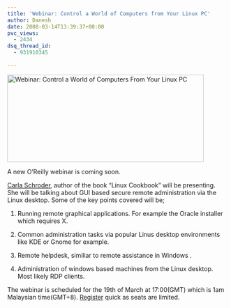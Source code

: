 ```yaml
---
title: 'Webinar: Control a World of Computers from Your Linux PC'
author: Danesh
date: 2008-03-14T13:39:37+00:00
pvc_views:
  - 2434
dsq_thread_id:
  - 931910345

---
```

[<img loading="lazy" src="http://farm4.static.flickr.com/3050/2331774897_ce37b9fba6_o.jpg" alt="Webinar: Control a World of Computers From Your Linux PC" border="0" height="200" width="450" />][1]

A new O&#8217;Reilly webinar is coming soon.

[Carla Schroder][2], author of the book &#8220;Linux Cookbook&#8221; will be presenting. She will be talking about GUI based secure remote administration via the Linux desktop. Some of the key points covered will be;

1. Running remote graphical applications. For example the Oracle installer which requires X.

2. Common administration tasks via popular Linus desktop environments like KDE or Gnome for example.

3. Remote helpdesk, similiar to remote assistance in Windows .

4. Administration of windows based machines from the Linux desktop. Most likely RDP clients.

The webinar is scheduled for the 19th of March at 17:00(GMT) which is 1am Malaysian time(GMT+8). [Register][3] quick as seats are limited.

 [1]: http://www.flickr.com/photos/dannyportal/2331774897/ "Webinar: Control a World of Computers From Your Linux PC by vwvr9, on Flickr"
 [2]: http://www.oreillynet.com/pub/au/1909
 [3]: http://www.oreillynet.com/pub/e/929